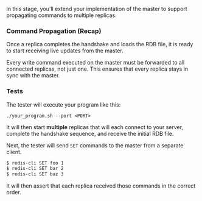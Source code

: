 In this stage, you'll extend your implementation of the master to support propagating commands to multiple replicas.

### Command Propagation (Recap)

Once a replica completes the handshake and loads the RDB file, it is ready to start receiving live updates from the master. 

Every write command executed on the master must be forwarded to all connected replicas, not just one. This ensures that every replica stays in sync with the master.

### Tests

The tester will execute your program like this:

```
./your_program.sh --port <PORT>
```

It will then start **multiple** replicas that will each connect to your server, complete the handshake sequence, and receive the initial RDB file.

Next, the tester will send `SET` commands to the master from a separate client.

```bash
$ redis-cli SET foo 1
$ redis-cli SET bar 2
$ redis-cli SET baz 3
```

It will then assert that each replica received those commands in the correct order.
